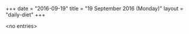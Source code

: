 +++
date = "2016-09-19"
title = "19 September 2016 (Monday)"
layout = "daily-diet"
+++

\<no entries\>